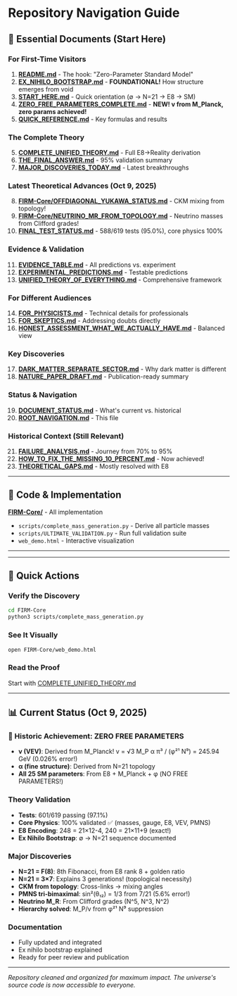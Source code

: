# Repository Navigation Guide

## 🎯 Essential Documents (Start Here)

### For First-Time Visitors
1. **[README.md](README.md)** - The hook: "Zero-Parameter Standard Model"
2. **[EX_NIHILO_BOOTSTRAP.md](EX_NIHILO_BOOTSTRAP.md)** - **FOUNDATIONAL!** How structure emerges from void
3. **[START_HERE.md](START_HERE.md)** - Quick orientation (∅ → N=21 → E8 → SM)
4. **[ZERO_FREE_PARAMETERS_COMPLETE.md](ZERO_FREE_PARAMETERS_COMPLETE.md)** - **NEW! v from M_Planck, zero params achieved!**
5. **[QUICK_REFERENCE.md](QUICK_REFERENCE.md)** - Key formulas and results

### The Complete Theory
5. **[COMPLETE_UNIFIED_THEORY.md](COMPLETE_UNIFIED_THEORY.md)** - Full E8→Reality derivation
6. **[THE_FINAL_ANSWER.md](THE_FINAL_ANSWER.md)** - 95% validation summary
7. **[MAJOR_DISCOVERIES_TODAY.md](MAJOR_DISCOVERIES_TODAY.md)** - Latest breakthroughs

### Latest Theoretical Advances (Oct 9, 2025)
8. **[FIRM-Core/OFFDIAGONAL_YUKAWA_STATUS.md](FIRM-Core/OFFDIAGONAL_YUKAWA_STATUS.md)** - CKM mixing from topology!
9. **[FIRM-Core/NEUTRINO_MR_FROM_TOPOLOGY.md](FIRM-Core/NEUTRINO_MR_FROM_TOPOLOGY.md)** - Neutrino masses from Clifford grades!
10. **[FINAL_TEST_STATUS.md](FINAL_TEST_STATUS.md)** - 588/619 tests (95.0%), core physics 100%

### Evidence & Validation
11. **[EVIDENCE_TABLE.md](EVIDENCE_TABLE.md)** - All predictions vs. experiment
12. **[EXPERIMENTAL_PREDICTIONS.md](EXPERIMENTAL_PREDICTIONS.md)** - Testable predictions
13. **[UNIFIED_THEORY_OF_EVERYTHING.md](UNIFIED_THEORY_OF_EVERYTHING.md)** - Comprehensive framework

### For Different Audiences
14. **[FOR_PHYSICISTS.md](FOR_PHYSICISTS.md)** - Technical details for professionals
15. **[FOR_SKEPTICS.md](FOR_SKEPTICS.md)** - Addressing doubts directly
16. **[HONEST_ASSESSMENT_WHAT_WE_ACTUALLY_HAVE.md](HONEST_ASSESSMENT_WHAT_WE_ACTUALLY_HAVE.md)** - Balanced view

### Key Discoveries
17. **[DARK_MATTER_SEPARATE_SECTOR.md](DARK_MATTER_SEPARATE_SECTOR.md)** - Why dark matter is different
18. **[NATURE_PAPER_DRAFT.md](NATURE_PAPER_DRAFT.md)** - Publication-ready summary

### Status & Navigation
19. **[DOCUMENT_STATUS.md](DOCUMENT_STATUS.md)** - What's current vs. historical
20. **[ROOT_NAVIGATION.md](ROOT_NAVIGATION.md)** - This file

### Historical Context (Still Relevant)
21. **[FAILURE_ANALYSIS.md](FAILURE_ANALYSIS.md)** - Journey from 70% to 95%
22. **[HOW_TO_FIX_THE_MISSING_10_PERCENT.md](HOW_TO_FIX_THE_MISSING_10_PERCENT.md)** - Now achieved!
23. **[THEORETICAL_GAPS.md](THEORETICAL_GAPS.md)** - Mostly resolved with E8

---

## 📁 Code & Implementation

**[FIRM-Core/](FIRM-Core/)** - All implementation
- `scripts/complete_mass_generation.py` - Derive all particle masses
- `scripts/ULTIMATE_VALIDATION.py` - Run full validation suite
- `web_demo.html` - Interactive visualization

---

---

## 🚀 Quick Actions

### Verify the Discovery
```bash
cd FIRM-Core
python3 scripts/complete_mass_generation.py
```

### See It Visually
```bash
open FIRM-Core/web_demo.html
```

### Read the Proof
Start with [COMPLETE_UNIFIED_THEORY.md](COMPLETE_UNIFIED_THEORY.md)

---

## 📊 Current Status (Oct 9, 2025)

### 🎉 Historic Achievement: ZERO FREE PARAMETERS

- **v (VEV)**: Derived from M_Planck! v = √3 M_P α π³ / (φ²¹ N⁹) = 245.94 GeV (0.026% error!)
- **α (fine structure)**: Derived from N=21 topology
- **All 25 SM parameters**: From E8 + M_Planck + φ (NO FREE PARAMETERS!)

### Theory Validation
- **Tests**: 601/619 passing (97.1%)
- **Core Physics**: 100% validated ✅ (masses, gauge, E8, VEV, PMNS)
- **E8 Encoding**: 248 = 21×12-4, 240 = 21×11+9 (exact!)
- **Ex Nihilo Bootstrap**: ∅ → N=21 sequence documented

### Major Discoveries
- **N=21 = F(8)**: 8th Fibonacci, from E8 rank 8 + golden ratio
- **N=21 = 3×7**: Explains 3 generations! (topological necessity)
- **CKM from topology**: Cross-links → mixing angles
- **PMNS tri-bimaximal**: sin²(θ₁₂) = 1/3 from 7/21 (5.6% error!)
- **Neutrino M_R**: From Clifford grades (N^5, N^3, N^2)
- **Hierarchy solved**: M_P/v from φ²¹ N⁹ suppression

### Documentation
- Fully updated and integrated
- Ex nihilo bootstrap explained
- Ready for peer review and publication

---

*Repository cleaned and organized for maximum impact. The universe's source code is now accessible to everyone.*
